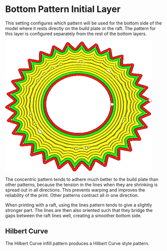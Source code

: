 Bottom Pattern Initial Layer
====
This setting configures which pattern will be used for the bottom side of the model where it rests directly on the build plate or the raft. The pattern for this layer is configured separately from the rest of the bottom layers.

<!--screenshot {
"image_path": "top_bottom_pattern_0.gif",
"models": [
    {
        "script": "gear_hollow.scad",
        "transformation": ["scale(0.5)"]
    }
],
"camera_position": [40, -40, 110],
"settings": {"top_bottom_pattern_0": "concentric"},
"layer": [1, 2, 3],
"colours": 64
}-->
![The initial layer is printed with a concentric pattern, but the rest is the lines pattern](../images/top_bottom_pattern_0.gif)

The concentric pattern tends to adhere much better to the build plate than other patterns, because the tension in the lines when they are shrinking is spread out in all directions. This prevents warping and improves the reliability of the print. Other patterns contract all in one direction.

When printing with a raft, using the lines pattern tends to give a slightly stronger part. The lines are then also oriented such that they bridge the gaps between the raft lines well, creating a smoother bottom side.

<!--if cura_version>=4.14-->

Hilbert Curve
----

The Hilbert Curve infill pattern produces a Hilbert Curve style pattern.

<!--endif-->